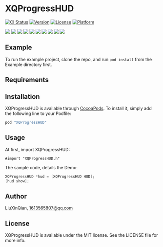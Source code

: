 # XQProgressHUD

[![CI Status](http://img.shields.io/travis/LiuXinQian/XQProgressHUD.svg?style=flat)](https://travis-ci.org/LiuXinQian/XQProgressHUD)
[![Version](https://img.shields.io/cocoapods/v/XQProgressHUD.svg?style=flat)](http://cocoapods.org/pods/XQProgressHUD)
[![License](https://img.shields.io/cocoapods/l/XQProgressHUD.svg?style=flat)](http://cocoapods.org/pods/XQProgressHUD)
[![Platform](https://img.shields.io/cocoapods/p/XQProgressHUD.svg?style=flat)](http://cocoapods.org/pods/XQProgressHUD)

![](http://a1.qpic.cn/psb?/V12vcXx72Pkh20/DgvzBHiLBFKkFkLSpKoHobAAlcWqvKiFv72uhiK5o1g!/m/dHABAAAAAAAAnull&bo=dwGxAgAAAAADB.c!&rf=photolist&t=5)
![](http://a4.qpic.cn/psb?/V12vcXx72Pkh20/jplvbZH3WRyTrH9iwRnNXLqLLkCHIxfqd54*q1RbgMI!/m/dOMAAAAAAAAAnull&bo=dwGxAgAAAAADB.c!&rf=photolist&t=5)
![](http://a1.qpic.cn/psb?/V12vcXx72Pkh20/dMKfxxd.xGuxl*4bjq2qaGg3NUGicUN0zzW*HJmar7c!/m/dHABAAAAAAAAnull&bo=dwGxAgAAAAADB.c!&rf=photolist&t=5)
![](http://a4.qpic.cn/psb?/V12vcXx72Pkh20/*1X2cxxvYu9CkaixyG4E4CfkHSE1sar8tuc*N4gb8xc!/m/dG8BAAAAAAAAnull&bo=dwGxAgAAAAADB.c!&rf=photolist&t=5)
![](http://a1.qpic.cn/psb?/V12vcXx72Pkh20/.PcXbG1JC37JrQo1lNNbx4Kg.zWjqr7tnimgJHaPAyU!/m/dAwBAAAAAAAAnull&bo=dwGxAgAAAAADB.c!&rf=photolist&t=5)
![](http://a3.qpic.cn/psb?/V12vcXx72Pkh20/1znz3PuB01BlI6XOCZ4pmz3rERYtr7fxw*oPiW3Uikk!/m/dNoAAAAAAAAAnull&bo=dwGxAgAAAAADB.c!&rf=photolist&t=5)
![](http://a2.qpic.cn/psb?/V12vcXx72Pkh20/kdhjFEhEVEO4QWMFqK1p8HtOKCJx*0vqI7AXwjK9g9E!/m/dOUAAAAAAAAAnull&bo=dwGxAgAAAAADB.c!&rf=photolist&t=5)
![](http://a1.qpic.cn/psb?/V12vcXx72Pkh20/CVDfRBABeq0eq7v4Gv94409mUObrBR04iHrNcASHyu4!/m/dAwBAAAAAAAAnull&bo=dwGxAgAAAAADB.c!&rf=photolist&t=5)
![](http://a2.qpic.cn/psb?/V12vcXx72Pkh20/bq8Vk2FHqwJSH76yXu9.lJ3hupqE.7C7k8D4f.7tl*I!/m/dOUAAAAAAAAAnull&bo=dwGxAgAAAAADB.c!&rf=photolist&t=5)
![](http://a4.qpic.cn/psb?/V12vcXx72Pkh20/XIEjowh3Vf80ETIDD8V.f.wmJVAgrxaeWkIKc.M3IQ0!/m/dOMAAAAAAAAAnull&bo=dwGxAgAAAAADB.c!&rf=photolist&t=5)

## Example

To run the example project, clone the repo, and run `pod install` from the Example directory first.

## Requirements

## Installation

XQProgressHUD is available through [CocoaPods](http://cocoapods.org). To install
it, simply add the following line to your Podfile:

```ruby
pod "XQProgressHUD"
```

## Usage
At first, import XQProgressHUD:
```
#import "XQProgressHUD.h"
```
The sample code, details the Demo:
```objective-c
XQProgressHUD *hud = [XQProgressHUD HUD];
[hud show];
```

## Author

LiuXinQian, 1613565807@qq.com

## License

XQProgressHUD is available under the MIT license. See the LICENSE file for more info.
